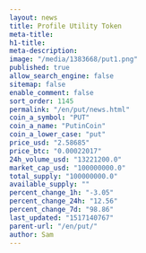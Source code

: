 ```yaml
---
layout: news
title: Profile Utility Token
meta-title: 
h1-title: 
meta-description: 
image: "/media/1383668/put1.png"
published: true
allow_search_engine: false
sitemap: false
enable_comment: false
sort_order: 1145
permalink: "/en/put/news.html"
coin_a_symbol: "PUT"
coin_a_name: "PutinCoin"
coin_a_lower_case: "put"
price_usd: "2.58685"
price_btc: "0.00022017"
24h_volume_usd: "13221200.0"
market_cap_usd: "100000000.0"
total_supply: "100000000.0"
available_supply: ""
percent_change_1h: "-3.05"
percent_change_24h: "12.56"
percent_change_7d: "98.86"
last_updated: "1517140767"
parent-url: "/en/put/"
author: Sam
---
```


